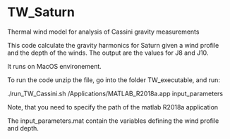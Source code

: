 # TW_Saturn
Thermal wind model for analysis of Cassini gravity measurements

This code calculate the gravity harmonics for Saturn given a wind profile and the depth of the winds. The output are the values for J8 and J10.

It runs on MacOS environement.

To run the code unzip the file, go into the folder TW_executable, and run:

./run_TW_Cassini.sh /Applications/MATLAB_R2018a.app input_parameters

Note, that you need to specify the path of the matlab R2018a application

The input_parameters.mat contain the variables defining the wind profile and depth.




